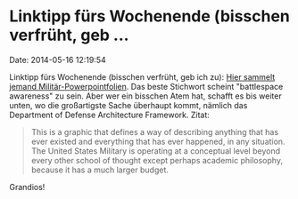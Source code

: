 Linktipp fürs Wochenende (bisschen verfrüht, geb \...
=====================================================

Date: 2014-05-16 12:19:54

Linktipp fürs Wochenende (bisschen verfrüht, geb ich zu): [Hier sammelt
jemand
Militär-Powerpointfolien](https://medium.com/message/1ba60bdc32e7). Das
beste Stichwort scheint \"battlespace awareness\" zu sein. Aber wer ein
bisschen Atem hat, schafft es bis weiter unten, wo die großartigste
Sache überhaupt kommt, nämlich das Department of Defense Architecture
Framework. Zitat:

> This is a graphic that defines a way of describing anything that has
> ever existed and everything that has ever happened, in any situation.
> The United States Military is operating at a conceptual level beyond
> every other school of thought except perhaps academic philosophy,
> because it has a much larger budget.

Grandios!
